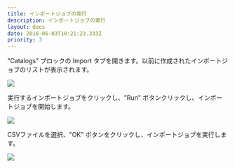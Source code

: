 ```yaml
---
title: インポートジョブの実行
description: インポートジョブの実行
layout: docs
date: 2016-06-03T10:21:23.333Z
priority: 3
---
```

"Catalogs" ブロックの Import タブを開きます。以前に作成されたインポートジョブのリストが表示されます。

![](../../../../../assets/images/docs/014-import-jobs.PNG)

実行するインポートジョブをクリックし、"Run" ボタンクリックし、インポートジョブを開始します。

![](../../../../../assets/images/docs/015-import-jobs.png)

CSVファイルを選択、"OK" ボタンをクリックし、インポートジョブを実行します。

![](../../../../../assets/images/docs/016-select-csv-file.PNG)